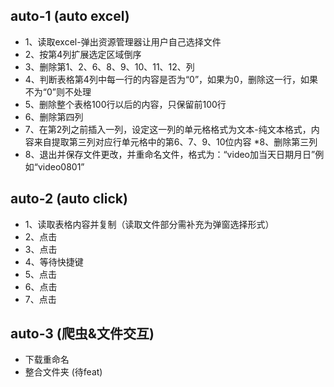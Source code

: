 
## auto-1  (auto excel)
* 1、读取excel-弹出资源管理器让用户自己选择文件 
* 2、按第4列扩展选定区域倒序 
* 3、删除第1、2、6、8、9、10、11、12、列 
* 4、判断表格第4列中每一行的内容是否为“0”，如果为0，删除这一行，如果不为“0”则不处理 
* 5、删除整个表格100行以后的内容，只保留前100行 
* 6、删除第四列 
* 7、在第2列之前插入一列，设定这一列的单元格格式为文本-纯文本格式，内容来自提取第三列对应行单元格中的第6、7、9、10位内容
*8、删除第三列
* 8、退出并保存文件更改，并重命名文件，格式为：“video加当天日期月日”例如“video0801”

## auto-2  (auto click)
* 1、读取表格内容并复制（读取文件部分需补充为弹窗选择形式） 
* 2、点击 
* 3、点击 
* 4、等待快捷键 
* 5、点击 
* 6、点击 
* 7、点击

## auto-3  (爬虫&文件交互)
* 下载重命名
* 整合文件夹 (待feat)
